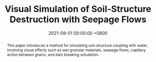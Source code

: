 ---
title: "Visual Simulation of Soil-Structure Destruction with Seepage Flows"
date: 2021-09-01 00:00:00 +0800
selected: true
pub: "Proceedings of the ACM on Computer Graphics and Interactive Techniques (ACM SIGGRAPH / Eurographics Symposium on Computer Animation)"
pub_date: "2021"
abstract: >-
  This paper introduces a method for simulating soil-structure coupling with water, involving visual effects such as wet granular materials, seepage flows, capillary action between grains, and dam breaking simulation.
cover: /assets/img/sca2021_teaser.png
authors:
  - Xu Wang
  - Makoto Fujisawa
  - Masahiko Mikawa
links:
  Paper: https://doi.org/10.1145/3480141
  Website: https://raymondmcguire.github.io/seepage_flow/
  Code: https://github.com/RaymondMcGuire/sph_seepage_flows
---